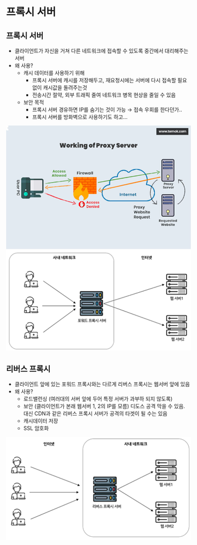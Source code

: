 # 프록시 서버

## 프록시 서버

- 클라이언트가 자신을 거쳐 다른 네트워크에 접속할 수 있도록 중간에서 대리해주는 서버
- 왜 사용?
    - 캐시 데이터를 사용하기 위해
        - 프록시 서버에 캐시를 저장해두고, 재요청시에는 서버에 다시 접속할 필요 없이 캐시값을 돌려주는것
        - 전송시간 절약, 외부 트래픽 줄여 네트워크 병목 현상을 줄일 수 있음
    - 보안 목적
        - 프록시 서버 경유하면 IP를 숨기는 것이 가능 → 접속 우회를 한다던가..
        - 프록시 서버를 방화벽으로 사용하기도 하고…

![img.png](img/proxy-server.png)
![img.png](img/forward-proxy.png)

## 리버스 프록시

- 클라이언트 앞에 있는 포워드 프록시와는 다르게 리버스 프록시는 웹서버 앞에 있음
- 왜 사용?
    - 로드밸런싱 (여러대의 서버 앞에 두어 특정 서버가 과부하 되지 않도록)
    - 보안 (클라이언트가 본래 웹서버 1, 2의 IP를 모름) 디도스 공격 막을 수 있음. 대신 CDN과 같은 리버스 프록시 서버가 공격의 타겟이 될 수는 있음
    - 캐시데이터 저장
    - SSL 암호화

![img.png](img/reverse-proxy.png)